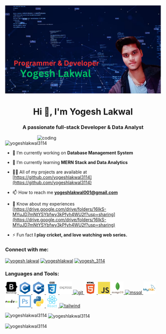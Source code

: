 ![logo](https://github.com/yogeshlakwal3114/yogeshlakwal3114/blob/main/profile.png)
<h1 align="center">Hi 👋, I'm Yogesh Lakwal</h1>
<h3 align="center">A passionate full-stack Developer & Data Analyst</h3>

<img align="right" alt="coding" width="400" src="https://user-images.githubusercontent.com/55389276/140866485-8fb1c876-9a8f-4d6a-98dc-08c4981eaf70.gif">

<p align="left"> <img src="https://komarev.com/ghpvc/?username=yogeshlakwal3114&label=Profile%20views&color=0e75b6&style=flat" alt="yogeshlakwal3114" /> </p>

- 🔭 I’m currently working on **Database Management System**

- 🌱 I’m currently learning **MERN Stack and Data Analytics**

- 👨‍💻 All of my projects are available at [https://github.com/yogeshlakwal3114](https://github.com/yogeshlakwal3114)

- 📫 How to reach me **yogeshlakwal001@gmail.com**

- 📄 Know about my experiences [https://drive.google.com/drive/folders/16IkS-MYuJD7mNtYSYbfwy3kPfyh4WU2f?usp=sharing](https://drive.google.com/drive/folders/16IkS-MYuJD7mNtYSYbfwy3kPfyh4WU2f?usp=sharing)

- ⚡ Fun fact **I play cricket, and love watching web series.**

<h3 align="left">Connect with me:</h3>
<p align="left">
<a href="https://linkedin.com/in/yogesh lakwal" target="blank"><img align="center" src="https://raw.githubusercontent.com/rahuldkjain/github-profile-readme-generator/master/src/images/icons/Social/linked-in-alt.svg" alt="yogesh lakwal" height="30" width="40" /></a>
<a href="https://instagram.com/yogeshlakwal" target="blank"><img align="center" src="https://raw.githubusercontent.com/rahuldkjain/github-profile-readme-generator/master/src/images/icons/Social/instagram.svg" alt="yogeshlakwal" height="30" width="40" /></a>
<a href="https://www.codechef.com/users/yogesh_3114" target="blank"><img align="center" src="https://cdn.jsdelivr.net/npm/simple-icons@3.1.0/icons/codechef.svg" alt="yogesh_3114" height="30" width="40" /></a>
</p>

<h3 align="left">Languages and Tools:</h3>
<p align="left"> <a href="https://getbootstrap.com" target="_blank" rel="noreferrer"> <img src="https://raw.githubusercontent.com/devicons/devicon/master/icons/bootstrap/bootstrap-plain-wordmark.svg" alt="bootstrap" width="40" height="40"/> </a> <a href="https://www.cprogramming.com/" target="_blank" rel="noreferrer"> <img src="https://raw.githubusercontent.com/devicons/devicon/master/icons/c/c-original.svg" alt="c" width="40" height="40"/> </a> <a href="https://www.w3schools.com/cpp/" target="_blank" rel="noreferrer"> <img src="https://raw.githubusercontent.com/devicons/devicon/master/icons/cplusplus/cplusplus-original.svg" alt="cplusplus" width="40" height="40"/> </a> <a href="https://www.w3schools.com/css/" target="_blank" rel="noreferrer"> <img src="https://raw.githubusercontent.com/devicons/devicon/master/icons/css3/css3-original-wordmark.svg" alt="css3" width="40" height="40"/> </a> <a href="https://expressjs.com" target="_blank" rel="noreferrer"> <img src="https://raw.githubusercontent.com/devicons/devicon/master/icons/express/express-original-wordmark.svg" alt="express" width="40" height="40"/> </a> <a href="https://git-scm.com/" target="_blank" rel="noreferrer"> <img src="https://www.vectorlogo.zone/logos/git-scm/git-scm-icon.svg" alt="git" width="40" height="40"/> </a> <a href="https://www.w3.org/html/" target="_blank" rel="noreferrer"> <img src="https://raw.githubusercontent.com/devicons/devicon/master/icons/html5/html5-original-wordmark.svg" alt="html5" width="40" height="40"/> </a> <a href="https://developer.mozilla.org/en-US/docs/Web/JavaScript" target="_blank" rel="noreferrer"> <img src="https://raw.githubusercontent.com/devicons/devicon/master/icons/javascript/javascript-original.svg" alt="javascript" width="40" height="40"/> </a> <a href="https://www.mongodb.com/" target="_blank" rel="noreferrer"> <img src="https://raw.githubusercontent.com/devicons/devicon/master/icons/mongodb/mongodb-original-wordmark.svg" alt="mongodb" width="40" height="40"/> </a> <a href="https://www.microsoft.com/en-us/sql-server" target="_blank" rel="noreferrer"> <img src="https://www.svgrepo.com/show/303229/microsoft-sql-server-logo.svg" alt="mssql" width="40" height="40"/> </a> <a href="https://www.mysql.com/" target="_blank" rel="noreferrer"> <img src="https://raw.githubusercontent.com/devicons/devicon/master/icons/mysql/mysql-original-wordmark.svg" alt="mysql" width="40" height="40"/> </a> <a href="https://nodejs.org" target="_blank" rel="noreferrer"> <img src="https://raw.githubusercontent.com/devicons/devicon/master/icons/nodejs/nodejs-original-wordmark.svg" alt="nodejs" width="40" height="40"/> </a> <a href="https://www.photoshop.com/en" target="_blank" rel="noreferrer"> <img src="https://raw.githubusercontent.com/devicons/devicon/master/icons/photoshop/photoshop-line.svg" alt="photoshop" width="40" height="40"/> </a> <a href="https://www.python.org" target="_blank" rel="noreferrer"> <img src="https://raw.githubusercontent.com/devicons/devicon/master/icons/python/python-original.svg" alt="python" width="40" height="40"/> </a> <a href="https://reactjs.org/" target="_blank" rel="noreferrer"> <img src="https://raw.githubusercontent.com/devicons/devicon/master/icons/react/react-original-wordmark.svg" alt="react" width="40" height="40"/> </a> <a href="https://tailwindcss.com/" target="_blank" rel="noreferrer"> <img src="https://www.vectorlogo.zone/logos/tailwindcss/tailwindcss-icon.svg" alt="tailwind" width="40" height="40"/> </a> </p>

<p><img align="left" src="https://github-readme-stats.vercel.app/api/top-langs?username=yogeshlakwal3114&show_icons=true&locale=en&layout=compact" alt="yogeshlakwal3114" /></p>

<p>&nbsp;<img align="center" height="165" src="https://github-readme-stats.vercel.app/api?username=yogeshlakwal3114&show_icons=true&locale=en" alt="yogeshlakwal3114" /></p>

<p><img align="center" src="https://github-readme-streak-stats.herokuapp.com/?user=yogeshlakwal3114&" alt="yogeshlakwal3114" /></p>
